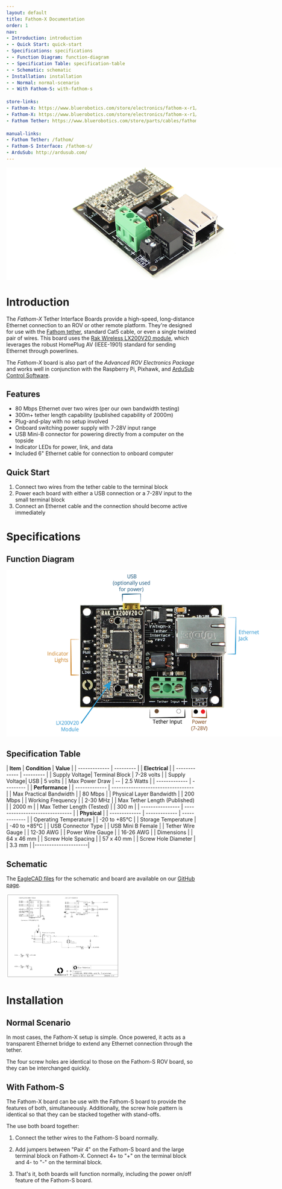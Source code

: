 ```yaml
---
layout: default
title: Fathom-X Documentation
order: 1
nav:
- Introduction: introduction
- - Quick Start: quick-start
- Specifications: specifications
- - Function Diagram: function-diagram
- - Specification Table: specification-table
- - Schematic: schematic
- Installation: installation
- - Normal: normal-scenario
- - With Fathom-S: with-fathom-s

store-links:
- Fathom-X: https://www.bluerobotics.com/store/electronics/fathom-x-r1/
- Fathom-X: https://www.bluerobotics.com/store/electronics/fathom-x-r1/
- Fathom Tether: https://www.bluerobotics.com/store/parts/cables/fathom-tether-nb-4p-26awg-r1/

manual-links:
- Fathom Tether: /fathom/
- Fathom-S Interface: /fathom-s/
- ArduSub: http://ardusub.com/
---
```


<img src="Fathom-X-1.png" class="img-responsive" style="max-width:800px"  />

# Introduction

The *Fathom-X* Tether Interface Boards provide a high-speed, long-distance Ethernet connection to an ROV or other remote platform. They're designed for use with the [Fathom tether](http://bluerobotics.com/store/parts/cables/fathom-tether-nb-4p-26awg-r1/), standard Cat5 cable, or even a single twisted pair of wires. This board uses the [Rak Wireless LX200V20 module](http://bluerobotics.com/store/electronics/lx200v20-module-r1/), which leverages the robust HomePlug AV (IEEE-1901) standard for sending Ethernet through powerlines.

The *Fathom-X* board is also part of the *Advanced ROV Electronics Package* and works well in conjunction with the Raspberry Pi, Pixhawk, and [ArduSub Control Software](http://ardusub.com/).

## Features 

* 80 Mbps  Ethernet over two wires (per our own bandwidth testing)
* 300m+ tether length capability (published capability of 2000m)
* Plug-and-play with no setup involved
* Onboard switching power supply with 7-28V input range
* USB Mini-B connector for powering directly from a computer on the topside
* Indicator LEDs for power, link, and data
* Included 6" Ethernet cable for connection to onboard computer

## Quick Start

1. Connect two wires from the tether cable to the terminal block
2. Power each board with either a USB connection or a 7-28V input to the small terminal block
3. Connect an Ethernet cable and the connection should become active immediately

# Specifications

## Function Diagram

<a href="/fathom-s/Fathom-X-Diagram.png"><img src="/fathom-x/Fathom-X-Diagram.png" class="img-responsive img-center" style="max-width:800px" alt="Fathom-X Diagram" /></a>

## Specification Table

| **Item** | **Condition** | **Value** |
| ------------- | --------- |
|      **Electrical**       |
| ------------- | --------- |
| Supply Voltage| Terminal Block | 7-28 volts |
| Supply Voltage| USB | 5 volts |
| Max Power Draw | -- | 2.5 Watts |
| ------------- | --------- |
|                **Performance**                  		 |
| ------------- | ---------------------------------- |
| Max Practical Bandwidth        |        | 80 Mbps |
| Physical Layer Bandwidth       |        | 200 Mbps |
| Working Frequency              |        | 2-30 MHz |
| Max Tether Length (Published)  |        | 2000 m   |
| Max Tether Length (Tested)  |           | 300 m    |
| ---------------- | ------------------------------- |
|  **Physical**  |
| ------------- | ------------- | ------------- |
| Operating Temperature | | -20 to +85&deg;C |
| Storage Temperature | | -40 to +85&deg;C |
| USB Connector Type | | USB Mini B Female |
| Tether Wire Gauge | | 12-30 AWG |
| Power Wire Gauge | | 16-26 AWG |
| Dimensions                     | | 64 x 46 mm |
| Screw Hole Spacing             | | 57 x 40 mm |
| Screw Hole Diameter | | 3.3 mm |
|----------------------|

## Schematic

The [EagleCAD files](https://github.com/bluerobotics/fathom-x/) for the schematic and board are available on our [GitHub page](https://github.com/bluerobotics).

[<img src="/fathom-x/fathom-x-schematic.PNG" class="img-responsive" style="max-width:300px" />](https://github.com/bluerobotics/fathom-x/raw/master/Fathom-X-Schematic.pdf)

# Installation

## Normal Scenario

In most cases, the Fathom-X setup is simple. Once powered, it acts as a transparent Ethernet bridge to extend any Ethernet connection through the tether. 

The four screw holes are identical to those on the Fathom-S ROV board, so they can be interchanged quickly.

## With Fathom-S

The Fathom-X board can be use with the Fathom-S board to provide the features of both, simultaneously. Additionally, the screw hole pattern is identical so that they can be stacked together with stand-offs.

The use both board together:

1. Connect the tether wires to the Fathom-S board normally.

2. Add jumpers between "Pair 4" on the Fathom-S board and the large terminal block on Fathom-X. Connect 4+ to "+" on the terminal block and 4- to "-" on the terminal block.

3. That's it, both boards will function normally, including the power on/off feature of the Fathom-S board.